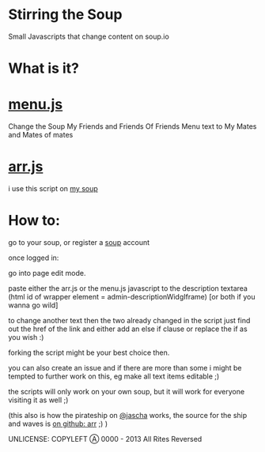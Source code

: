 Stirring the Soup
===

Small Javascripts that change content on soup.io

What is it?
=====

[menu.js](https://github.com/jaeh/change_soup_content/blob/master/menu.js)
======
Change the Soup My Friends and Friends Of Friends Menu text to My Mates and Mates of mates


[arr.js](https://github.com/jaeh/change_soup_content/blob/master/arr.js)
======
i use this script on [my soup](http://jascha.soup.io)



How to:
=====

go to your soup,
or register a [soup](http://soup.io) account

once logged in:

go into page edit mode.

paste either the arr.js or the menu.js javascript to the description textarea (html id of wrapper element = admin-descriptionWidgIframe) [or both if you wanna go wild]

to change another text then the two already changed in the script just find out the href of the link and either add an else if clause or replace the if as you wish :)

forking the script might be your best choice then.

you can also create an issue and if there are more than some i might be tempted to further work on this,
eg make all text items editable ;)

the scripts will only work on your own soup,
but it will work for everyone visiting it as well ;)

(this also is how the pirateship on [@jascha](http://jascha.soup.io) works, the source for the ship and waves is [on github: arr](https://github.com/jaeh/arr) ;) )


UNLICENSE:
COPYLEFT &#9398; 0000 - 2013 All Rites Reversed
